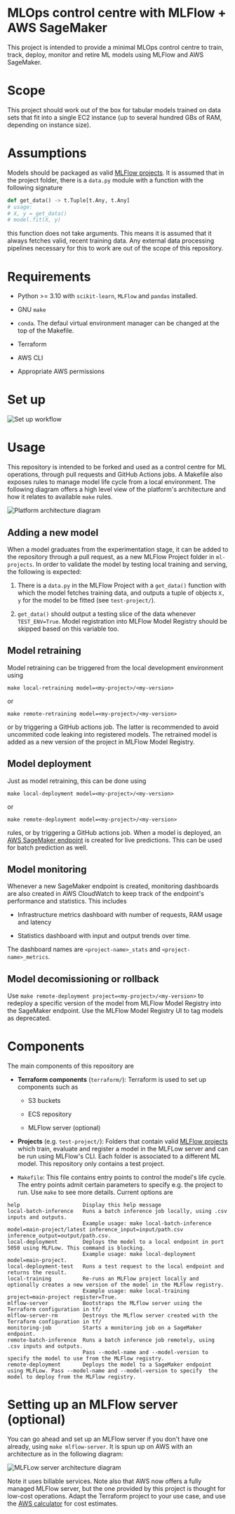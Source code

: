 # MLOps control centre with MLFlow + AWS SageMaker

This project is intended to provide a minimal MLOps control centre to train, track, deploy, monitor and retire ML models using MLFlow and AWS SageMaker. 

# Scope

This project should work out of the box for tabular models trained on data sets that fit into a single EC2 instance (up to several hundred GBs of RAM, depending on instance size). 

# Assumptions

Models should be packaged as valid [MLFlow projects](https://mlflow.org/docs/latest/projects.html). It is assumed that in the project folder, there is a `data.py` module with a function with the following signature

```py
def get_data() -> t.Tuple[t.Any, t.Any]
# usage: 
# X, y = get_data()
# model.fit(X, y)
```

this function does not take arguments. This means it is assumed that it always fetches valid, recent training data. Any external data processing pipelines necessary for this to work are out of the scope of this repository.

# Requirements

* Python >= 3.10 with `scikit-learn`, `MLFlow` and `pandas` installed.

* GNU `make`

* `conda`. The defaul virtual environment manager can be changed at the top of the Makefile.

* Terraform 

* AWS CLI

* Appropriate AWS permissions


# Set up

![Set up workflow](./other/images/setup.png "Set up workflow")

# Usage

This repository is intended to be forked and used as a control centre for ML operations, through pull requests and GitHub Actions jobs. A Makefile also exposes rules to manage model life cycle from a local environment. The following diagram offers a high level view of the platform's architecture and how it relates to available `make` rules.

![Platform architecture diagram](./other/images/architecture.png "Platform architecture")

## Adding a new model

When a model graduates from the experimentation stage, it can be added to the repository through a pull request, as a new MLFlow Project folder in `ml-projects`. In order to validate the model by testing local training and serving, the following is expected:

1. There is a `data.py` in the MLFlow Project with a `get_data()` function with which the model fetches training data, and outputs a tuple of objects `X, y` for the model to be fitted (see `test-project/`).

2. `get_data()` should output a testing slice of the data whenever `TEST_ENV=True`. Model registration into MLFlow Model Registry should be skipped based on this variable too.

## Model retraining

Model retraining can be triggered from the local development environment using 

```
make local-retraining model=<my-project>/<my-version>
``` 

or 

```
make remote-retraining model=<my-project>/<my-version>
``` 

or by triggering a GitHub actions job. The latter is recommended to avoid uncommited code leaking into registered models. The retrained model is added as a new version of the project in MLFlow Model Registry.

## Model deployment

Just as model retraining, this can be done using 

```
make local-deployment model=<my-project>/<my-version>
``` 

or 

```
make remote-deployment model=<my-project>/<my-version>
``` 

rules, or by triggering a GitHub actions job. When a model is deployed, an [AWS SageMaker endpoint](https://docs.aws.amazon.com/sagemaker/latest/dg/realtime-endpoints.html) is created for live predictions. This can be used for batch prediction as well.

## Model monitoring

Whenever a new SageMaker endpoint is created, monitoring dashboards are also created in AWS CloudWatch to keep track of the endpoint's performance and statistics. This includes

* Infrastructure metrics dashboard with number of requests, RAM usage and latency

* Statistics dashboard with input and output trends over time. 

The dashboard names are `<project-name>_stats` and `<project-name>_metrics`.

## Model decomissioning or rollback

Use `make remote-deployment project=<my-project>/<my-version>` to redeploy a specific version of the model from MLFlow Model Registry into the SageMaker endpoint. Use the MLFlow Model Registry UI to tag models as deprecated.

# Components

The main components of this repository are

* **Terraform components** (`terraform/`): Terraform is used to set up components such as

    * S3 buckets

    * ECS repository

    * MLFlow server (optional)

* **Projects** (e.g. `test-project/`): Folders that contain valid [MLFlow projects](https://mlflow.org/docs/latest/projects.html) which train, evaluate and register a model in the MLFLow server and can be run using MLFlow's CLI. Each folder is associated to a different ML model. This repository only contains a test project.

* `Makefile`: This file contains entry points to control the model's life cycle. The entry points admit certain parameters to specify e.g. the project to run. Use `make` to see more details. Current options are 


```
help                    Display this help message 
local-batch-inference   Runs a batch inference job locally, using .csv inputs and outputs. 
                        Example usage: make local-batch-inference model=main-project/latest inference_input=input/path.csv inference_output=output/path.csv. 
local-deployment        Deploys the model to a local endpoint in port 5050 using MLFLow. This command is blocking. 
                        Example usage: make local-deployment model=main-project. 
local-deployment-test   Runs a test request to the local endpoint and returns the result. 
local-training          Re-runs an MLFlow project locally and optionally creates a new version of the model in the MLFlow registry. 
                        Example usage: make local-training project=main-project register=True. 
mlflow-server           Bootstraps the MLflow server using the Terraform configuration in tf/ 
mlflow-server-rm        Destroys the MLflow server created with the Terraform configuration in tf/ 
monitoring-job          Starts a monitoring job on a SageMaker endpoint. 
remote-batch-inference  Runs a batch inference job remotely, using .csv inputs and outputs. 
                        Pass --model-name and --model-version to specify the model to use from the MLFlow registry. 
remote-deployment       Deploys the model to a SageMaker endpoint using MLFLow. Pass --model-name and --model-version to specify  the model to deploy from the MLFlow registry. 
```

# Setting up an MLFlow server (optional)

You can go ahead and set up an MLFlow server if you don't have one already, using `make mlflow-server`. It is spun up on AWS with an architecture as in the following diagram:

![MLFLow server architecture diagram](./other/images/mlflow-server.png "MLFlow server architecture")

Note it uses billable services. Note also that AWS now offers a fully managed MLFlow server, but the one provided by this project is thought for low-cost operations. Adapt the Terraform project to your use case, and use the [AWS calculator](https://calculator.aws/#/) for cost estimates.